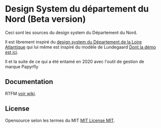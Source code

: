 # Design System du département du Nord (Beta version)

Ceci sont les sources du design system du Département du Nord.

Il est librement inspiré du [design system du Département de la Loire Atlantique](http://design.loire-atlantique.fr/) qui lui même est inspiré du modèle de Lundegaard [Dont la démo est ici](https://lundegaard.github.io/design-system-template/).

Il et la suite de ce qui a été entamé en 2020 avec l'outil de gestion de marque Papyrfly




## Documentation

RTFM [voir wiki](https://github.com/lundegaard/design-system-template/wiki).



## License

Opensource selon les termes du MIT [MIT License MIT](https://opensource.org/licenses/MIT).


